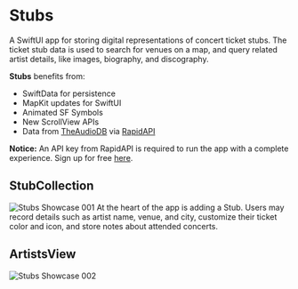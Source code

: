 # Stubs
A SwiftUI app for storing digital representations of concert ticket stubs. The ticket stub data is used to search for venues on a map, and query related artist details, like images, biography, and discography. 

<b>Stubs</b> benefits from:
* SwiftData for persistence
* MapKit updates for SwiftUI
* Animated SF Symbols
* New ScrollView APIs
* Data from [TheAudioDB](https://www.theaudiodb.com) via [RapidAPI](https://rapidapi.com/hub)

<b>Notice:</b> An API key from RapidAPI is required to run the app with a complete experience. Sign up for free [here](https://rapidapi.com/auth/sign-up).

## StubCollection
![Stubs Showcase 001](https://github.com/bodhichristian/Stubs/assets/110639779/dd11dc51-bd03-45ad-9a9f-1751bcc83da3)
At the heart of the app is adding a Stub. Users may record details such as artist name, venue, and city, customize their ticket color and icon, and store notes about attended concerts. 

## ArtistsView
![Stubs Showcase 002](https://github.com/bodhichristian/Stubs/assets/110639779/657fbce2-67a0-490a-87a5-2c9e9da70659)

